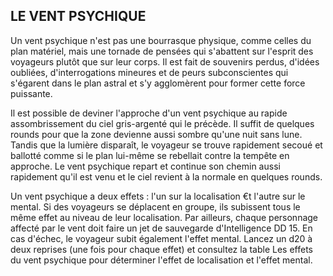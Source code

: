 ## LE VENT PSYCHIQUE


Un vent psychique n'est pas une bourrasque physique, comme
celles du plan matériel, mais une tornade de pensées qui
s'abattent sur l'esprit des voyageurs plutôt que sur leur corps. Il
est fait de souvenirs perdus, d'idées oubliées, d'interrogations
mineures et de peurs subconscientes qui s'égarent dans le plan
astral et s'y agglomèrent pour former cette force puissante.

Il est possible de deviner l'approche d'un vent psychique au
rapide assombrissement du ciel gris-argenté qui le précède.
Il suffit de quelques rounds pour que la zone devienne aussi
sombre qu'une nuit sans lune. Tandis que la lumière disparaît,
le voyageur se trouve rapidement secoué et ballotté comme si
le plan lui-même se rebellait contre la tempête en approche. Le
vent psychique repart et continue son chemin aussi rapidement
qu'il est venu et le ciel revient à la normale en quelques rounds.

Un vent psychique a deux effets : l'un sur la localisation
€t l'autre sur le mental. Si des voyageurs se déplacent en
groupe, ils subissent tous le même effet au niveau de leur
localisation. Par ailleurs, chaque personnage affecté par le
vent doit faire un jet de sauvegarde d'Intelligence DD 15.
En cas d'échec, le voyageur subit également l'effet mental.
Lancez un d20 à deux reprises (une fois pour chaque effet)
et consultez la table Les effets du vent psychique pour
déterminer l'effet de localisation et l'effet mental.
